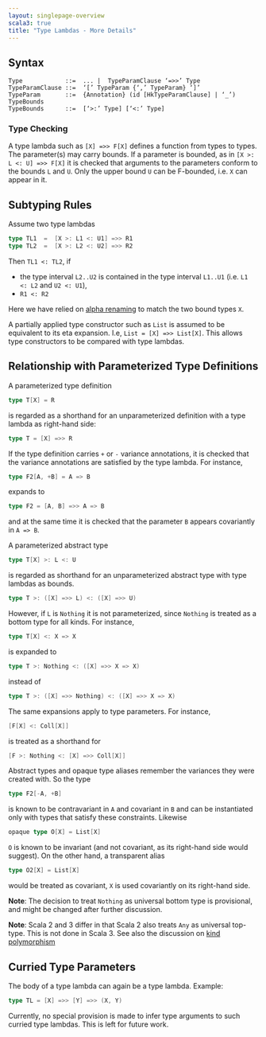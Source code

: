 ```yaml
---
layout: singlepage-overview
scala3: true
title: "Type Lambdas - More Details"
---
```


## Syntax

```
Type            ::=  ... |  TypeParamClause ‘=>>’ Type
TypeParamClause ::=  ‘[’ TypeParam {‘,’ TypeParam} ‘]’
TypeParam       ::=  {Annotation} (id [HkTypeParamClause] | ‘_’) TypeBounds
TypeBounds      ::=  [‘>:’ Type] [‘<:’ Type]
```

### Type Checking

A type lambda such as `[X] =>> F[X]` defines a function from types to types. The parameter(s) may carry bounds.
If a parameter is bounded, as in `[X >: L <: U] =>> F[X]` it is checked that arguments to the parameters conform to the bounds `L` and `U`.
Only the upper bound `U` can be F-bounded, i.e. `X` can appear in it.

## Subtyping Rules

Assume two type lambdas
```scala
type TL1  =  [X >: L1 <: U1] =>> R1
type TL2  =  [X >: L2 <: U2] =>> R2
```
Then `TL1 <: TL2`, if

 - the type interval `L2..U2` is contained in the type interval `L1..U1` (i.e.
`L1 <: L2` and `U2 <: U1`),
 - `R1 <: R2`

Here we have relied on [alpha renaming](https://en.wikipedia.org/wiki/Lambda_calculus#%CE%B1-conversion) to match the two bound types `X`.

A partially applied type constructor such as `List` is assumed to be equivalent to
its eta expansion. I.e, `List = [X] =>> List[X]`. This allows type constructors to be compared with type lambdas.

## Relationship with Parameterized Type Definitions

A parameterized type definition
```scala
type T[X] = R
```
is regarded as a shorthand for an unparameterized definition with a type lambda as right-hand side:
```scala
type T = [X] =>> R
```
If the type definition carries `+` or `-` variance annotations,
it is checked that the variance annotations are satisfied by the type lambda.
For instance,
```scala
type F2[A, +B] = A => B
```
expands to
```scala
type F2 = [A, B] =>> A => B
```
and at the same time it is checked that the parameter `B` appears covariantly in `A => B`.

A parameterized abstract type
```scala
type T[X] >: L <: U
```
is regarded as shorthand for an unparameterized abstract type with type lambdas as bounds.
```scala
type T >: ([X] =>> L) <: ([X] =>> U)
```
However, if `L` is `Nothing` it is not parameterized, since `Nothing` is treated as a bottom type for all kinds. For instance,
```scala
type T[X] <: X => X
```
is expanded to
```scala
type T >: Nothing <: ([X] =>> X => X)
```
instead of
```scala
type T >: ([X] =>> Nothing) <: ([X] =>> X => X)
```

The same expansions apply to type parameters. For instance,
```scala
[F[X] <: Coll[X]]
```
is treated as a shorthand for
```scala
[F >: Nothing <: [X] =>> Coll[X]]
```
Abstract types and opaque type aliases remember the variances they were created with. So the type
```scala
type F2[-A, +B]
```
is known to be contravariant in `A` and covariant in `B` and can be instantiated only
with types that satisfy these constraints. Likewise
```scala
opaque type O[X] = List[X]
```
`O` is known to be invariant (and not covariant, as its right-hand side would suggest). On the other hand, a transparent alias
```scala
type O2[X] = List[X]
```
would be treated as covariant, `X` is used covariantly on its right-hand side.

**Note**: The decision to treat `Nothing` as universal bottom type is provisional, and might be changed after further discussion.

**Note**: Scala 2 and 3 differ in that Scala 2 also treats `Any` as universal top-type. This is not done in Scala 3. See also the discussion on [kind polymorphism](../other-new-features/kind-polymorphism.html)

## Curried Type Parameters

The body of a type lambda can again be a type lambda. Example:
```scala
type TL = [X] =>> [Y] =>> (X, Y)
```
Currently, no special provision is made to infer type arguments to such curried type lambdas. This is left for future work.



